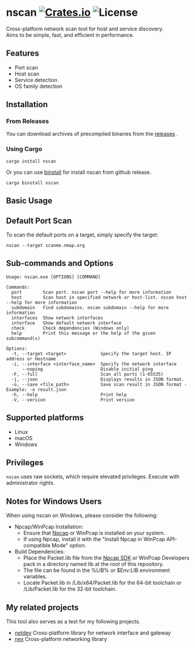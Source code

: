 [crates-badge]: https://img.shields.io/crates/v/nscan.svg
[crates-url]: https://crates.io/crates/nscan
[license-badge]: https://img.shields.io/crates/l/nscan.svg

# nscan [![Crates.io][crates-badge]][crates-url] ![License][license-badge]
Cross-platform network scan tool for host and service discovery.   
Aims to be simple, fast, and efficient in performance.

## Features
- Port scan
- Host scan
- Service detection
- OS family detection

## Installation
### From Releases
You can download archives of precompiled binaries from the [releases](https://github.com/shellrow/nscan/releases) .

### Using Cargo
```
cargo install nscan
```

Or you can use [binstall](https://github.com/cargo-bins/cargo-binstall) for install nscan from github release.
```
cargo binstall nscan
```

## Basic Usage

## Default Port Scan
To scan the default ports on a target, simply specify the target:
```
nscan --target scanme.nmap.org
```

## Sub-commands and Options 
```
Usage: nscan.exe [OPTIONS] [COMMAND]

Commands:
  port        Scan port. nscan port --help for more information
  host        Scan host in specified network or host-list. nscan host --help for more information
  subdomain   Find subdomains. nscan subdomain --help for more information
  interfaces  Show network interfaces
  interface   Show default network interface
  check       Check dependencies (Windows only)
  help        Print this message or the help of the given subcommand(s)

Options:
  -t, --target <target>             Specify the target host. IP address or Hostname
  -i, --interface <interface_name>  Specify the network interface
      --noping                      Disable initial ping
  -F, --full                        Scan all ports (1-65535)
  -j, --json                        Displays results in JSON format.
  -o, --save <file_path>            Save scan result in JSON format - Example: -o result.json
  -h, --help                        Print help
  -V, --version                     Print version
```

## Supported platforms
- Linux
- macOS
- Windows

## Privileges
`nscan` uses raw sockets, which require elevated privileges. Execute with administrator rights.

## Notes for Windows Users
When using nscan on Windows, please consider the following:

- Npcap/WinPcap Installation:
    - Ensure that [Npcap](https://npcap.com/#download) or WinPcap is installed on your system.
    - If using Npcap, install it with the "Install Npcap in WinPcap API-compatible Mode" option.
- Build Dependencies:
    - Place the Packet.lib file from the [Npcap SDK](https://npcap.com/#download) or WinPcap Developers pack in a directory named lib at the root of this repository.
    - The file can be found in the %LIB% or $Env:LIB environment variables.
    - Locate Packet.lib in <SDK>/Lib/x64/Packet.lib for the 64-bit toolchain or <SDK>/Lib/Packet.lib for the 32-bit toolchain.

## My related projects
This tool also serves as a test for my following projects.  
- [netdev](https://github.com/shellrow/netdev) Cross-platform library for network interface and gateway 
- [nex](https://github.com/shellrow/nex) Cross-platform networking library
